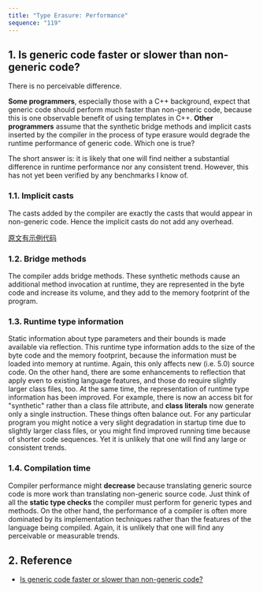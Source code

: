 ```yaml
---
title: "Type Erasure: Performance"
sequence: "119"
---
```


## 1. Is generic code faster or slower than non-generic code?

There is no perceivable difference.

**Some programmers**, especially those with a C++ background, expect that generic code should perform much faster than non-generic code, because this is one observable benefit of using templates in C++. **Other programmers** assume that the synthetic bridge methods and implicit casts inserted by the compiler in the process of type erasure would degrade the runtime performance of generic code.  Which one is true?

The short answer is: it is likely that one will find neither a substantial difference in runtime performance nor any consistent trend.  However, this has not yet been verified by any benchmarks I know of.

### 1.1. Implicit casts

The casts added by the compiler are exactly the casts that would appear in non-generic code. Hence the implicit casts do not add any overhead.

[原文有示例代码](http://www.angelikalanger.com/GenericsFAQ/FAQSections/TechnicalDetails.html#FAQ110)

### 1.2. Bridge methods

The compiler adds bridge methods. These synthetic methods cause an additional method invocation at runtime, they are represented in the byte code and increase its volume, and they add to the memory footprint of the program.

### 1.3. Runtime type information

Static information about type parameters and their bounds is made available via reflection. This runtime type information adds to the size of the byte code and the memory footprint, because the information must be loaded into memory at runtime.  Again, this only affects new (i.e. 5.0) source code.  On the other hand, there are some enhancements to reflection that apply even to existing language features, and those do require slightly larger class files, too. At the same time, the representation of runtime type information has been improved. For example, there is now an access bit for "synthetic" rather than a class file attribute, and **class literals** now generate only a single instruction. These things often balance out.  For any particular program you might notice a very slight degradation in startup time due to slightly larger class files, or you might find improved running time because of shorter code sequences.  Yet it is unlikely that one will find any large or consistent trends.

### 1.4. Compilation time

Compiler performance might **decrease** because translating generic source code is more work than translating non-generic source code. Just think of all the **static type checks** the compiler must perform for generic types and methods. On the other hand, the performance of a compiler is often more dominated by its implementation techniques rather than the features of the language being compiled. Again, it is unlikely that one will find any perceivable or measurable trends.

## 2. Reference

- [Is generic code faster or slower than non-generic code?](http://www.angelikalanger.com/GenericsFAQ/FAQSections/TechnicalDetails.html#FAQ110)
